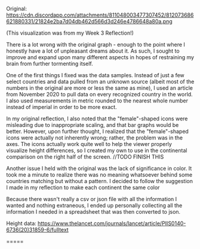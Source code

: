 Original: https://cdn.discordapp.com/attachments/811048003477307452/812073686621880331/21824e2ba7d04db462d566d3d246e4786648a80a.png

(This visualization was from my Week 3 Reflection!)

There is a lot wrong with the original graph - enough to the point where I honestly have a lot of unpleasant dreams about it. As such, I sought to improve and expand upon many different aspects in hopes of restraining my brain from further tormenting itself.

One of the first things I fixed was the data samples. Instead of just a few select countries and data pulled from an unknown source (albeit most of the numbers in the original are more or less the same as mine), I used an article from November 2020 to pull data on every recognized country in the world. I also used measurements in metric rounded to the nearest whole number instead of imperial in order to be more exact.

In my original reflection, I also noted that the "female"-shaped icons were misleading due to inappropriate scaling, and that bar graphs would be better. However, upon further thought, I realized that the "female"-shaped icons were actually not inherently wrong; rather, the problem was in the axes. The icons actually work quite well to help the viewer properly visualize height differences, so I created my own to use in the continental comparison on the right half of the screen. //TODO FINISH THIS

Another issue I held with the original was the lack of significance in color. It took me a minute to realize there was no meaning whatsoever behind some countries matching but without a pattern. I decided to follow the suggestion I made in my reflection to make each continent the same color

Because there wasn't really a csv or json file with all the information I wanted and nothing extraneous, I ended up personally collecting all the information I needed in a spreadsheet that was then converted to json.

Height data: https://www.thelancet.com/journals/lancet/article/PIIS0140-6736(20)31859-6/fulltext

=====
